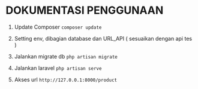 # DOKUMENTASI PENGGUNAAN

1. Update Composer
`composer update`

2. Setting env, dibagian database dan URL_API ( sesuaikan dengan api tes )

3. Jalankan migrate db
`php artisan migrate`

4. Jalankan laravel
`php artisan serve`

5. Akses url
`http://127.0.0.1:8000/product`
